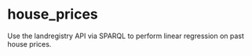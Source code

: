 # house_prices
Use the landregistry API via SPARQL to perform linear regression on past house prices.
